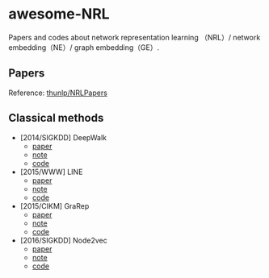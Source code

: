 # awesome-NRL
Papers and codes about network representation learning （NRL）/ network embedding（NE）/ graph embedding（GE）.

## Papers


Reference: [thunlp/NRLPapers](https://github.com/thunlp/NRLPapers)

## Classical methods

- [2014/SIGKDD] DeepWalk
    - [paper](https://dl.acm.org/citation.cfm?id=2623732)
    - [note](./DeepWalk)
    - [code](./DeepWalk/code/)
- [2015/WWW] LINE
    - [paper](https://arxiv.org/abs/1503.03578)
    - [note](./LINE)
    - [code]()
- [2015/CIKM] GraRep
    - [paper](https://dl.acm.org/citation.cfm?id=2806512)
    - [note](./GraRep)
    - [code]()
- [2016/SIGKDD] Node2vec
    - [paper](https://cs.stanford.edu/~jure/pubs/node2vec-kdd16.pdf)
    - [note](./Node2vec)
    - [code]()

